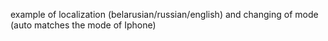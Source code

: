 example of localization (belarusian/russian/english) and changing of mode (auto matches the mode of Iphone)
